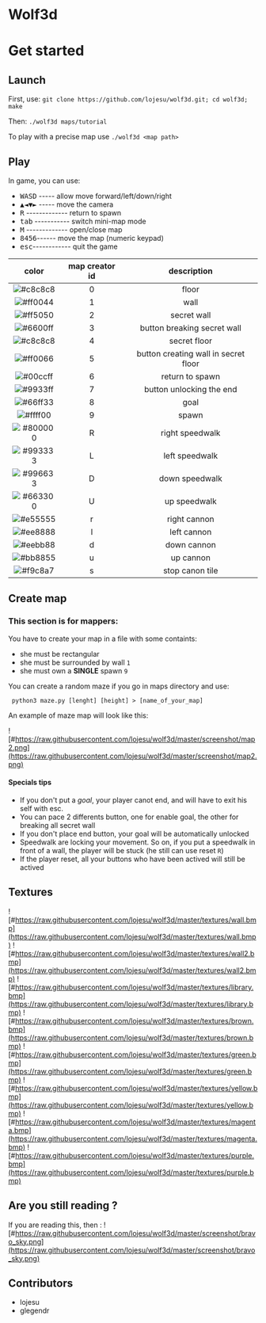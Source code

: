 # Wolf3d
# Get started
## Launch
First, use:
```git clone https://github.com/lojesu/wolf3d.git; cd wolf3d; make```

Then:
```./wolf3d maps/tutorial```

To play with a precise map use
```./wolf3d <map path>```
## Play
In game, you can use:
- <kbd>W</kbd><kbd>A</kbd><kbd>S</kbd><kbd>D</kbd> ----- allow move forward/left/down/right
- <kbd>▲</kbd><kbd>◄</kbd><kbd>▼</kbd><kbd>►</kbd> ----- move the camera
- <kbd>R</kbd> ------------- return to spawn
- <kbd>tab</kbd> ----------- switch mini-map mode
- <kbd>M</kbd> ------------- open/close map
- <kbd>8</kbd><kbd>4</kbd><kbd>5</kbd><kbd>6</kbd>------ move the map (numeric keypad)
- <kbd>esc</kbd>------------ quit the game

|color|map creator id|description|
|:-:|:-:|:-:|
|![#c8c8c8](https://placehold.it/15/c8c8c8/000000?text=+)|0| floor|
|![#ff0044](https://placehold.it/15/ff0044/000000?text=+)|1| wall|
|![#ff5050](https://placehold.it/15/ff5050/000000?text=+)|2| secret wall|
|![#6600ff](https://placehold.it/15/6600ff/000000?text=+)|3| button breaking secret wall|
|![#c8c8c8](https://placehold.it/15/c8c8c8/000000?text=+)|4| secret floor|
|![#ff0066](https://placehold.it/15/ff0066/000000?text=+)|5| button creating wall in secret floor|
|![#00ccff](https://placehold.it/15/00ccff/000000?text=+)|6| return to spawn|
|![#9933ff](https://placehold.it/15/9933ff/000000?text=+)|7| button unlocking the end|
|![#66ff33](https://placehold.it/15/66ff33/000000?text=+)|8| goal|
|![#ffff00](https://placehold.it/15/ffff00/000000?text=+)|9| spawn|
|![#800000](https://placehold.it/15/800000/000000?text=+)|R| right speedwalk|
|![#993333](https://placehold.it/15/993333/000000?text=+)|L| left speedwalk|
|![#996633](https://placehold.it/15/996633/000000?text=+)|D| down speedwalk|
|![#663300](https://placehold.it/15/663300/000000?text=+)|U| up speedwalk|
|![#e55555](https://placehold.it/15/e55555/000000?text=+)|r| right cannon|
|![#ee8888](https://placehold.it/15/ee8888/000000?text=+)|l| left cannon|
|![#eebb88](https://placehold.it/15/eebb88/000000?text=+)|d| down cannon|
|![#bb8855](https://placehold.it/15/bb8855/000000?text=+)|u| up cannon|
|![#f9c8a7](https://placehold.it/15/f9c8a7/000000?text=+)|s| stop canon tile|
## Create map
### This section is for mappers:

You have to create your map in a file with some containts:
- she must be rectangular
- she must be surrounded by wall `1`
- she must own a __SINGLE__ spawn `9`

You can create a random maze if you go in maps directory and use:

``` python3 maze.py [lenght] [height] > [name_of_your_map]```

An example of maze map will look like this:

![#https://raw.githubusercontent.com/lojesu/wolf3d/master/screenshot/map2.png](https://raw.githubusercontent.com/lojesu/wolf3d/master/screenshot/map2.png)

#### Specials tips
- If you don't put a *goal*, your player canot end, and will have to exit his self with esc.
- You can pace 2 differents button, one for enable goal, the other for breaking all secret wall
- If you don't place end button, your goal will be automatically unlocked
- Speedwalk are locking your movement. So on, if you put a speedwalk in front of a wall, the player will be stuck (he still can use reset `R`)
- If the player reset, all your buttons who have been actived will still be actived

## Textures
![#https://raw.githubusercontent.com/lojesu/wolf3d/master/textures/wall.bmp](https://raw.githubusercontent.com/lojesu/wolf3d/master/textures/wall.bmp)
![#https://raw.githubusercontent.com/lojesu/wolf3d/master/textures/wall2.bmp](https://raw.githubusercontent.com/lojesu/wolf3d/master/textures/wall2.bmp)
![#https://raw.githubusercontent.com/lojesu/wolf3d/master/textures/library.bmp](https://raw.githubusercontent.com/lojesu/wolf3d/master/textures/library.bmp)
![#https://raw.githubusercontent.com/lojesu/wolf3d/master/textures/brown.bmp](https://raw.githubusercontent.com/lojesu/wolf3d/master/textures/brown.bmp)
![#https://raw.githubusercontent.com/lojesu/wolf3d/master/textures/green.bmp](https://raw.githubusercontent.com/lojesu/wolf3d/master/textures/green.bmp)
![#https://raw.githubusercontent.com/lojesu/wolf3d/master/textures/yellow.bmp](https://raw.githubusercontent.com/lojesu/wolf3d/master/textures/yellow.bmp)
![#https://raw.githubusercontent.com/lojesu/wolf3d/master/textures/magenta.bmp](https://raw.githubusercontent.com/lojesu/wolf3d/master/textures/magenta.bmp)
![#https://raw.githubusercontent.com/lojesu/wolf3d/master/textures/purple.bmp](https://raw.githubusercontent.com/lojesu/wolf3d/master/textures/purple.bmp)

## Are you still reading ?
If you are reading this, then :
![#https://raw.githubusercontent.com/lojesu/wolf3d/master/screenshot/bravo_sky.png](https://raw.githubusercontent.com/lojesu/wolf3d/master/screenshot/bravo_sky.png)

## Contributors
- lojesu
- glegendr

